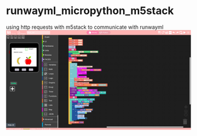 # runwayml_micropython_m5stack
using http requests with m5stack to communicate with runwayml
![Test Image 4](https://github.com/machinehistories/runwayml_micropython_m5stack/blob/master/Screenshot%20from%202020-02-23%2019-55-19.png)
